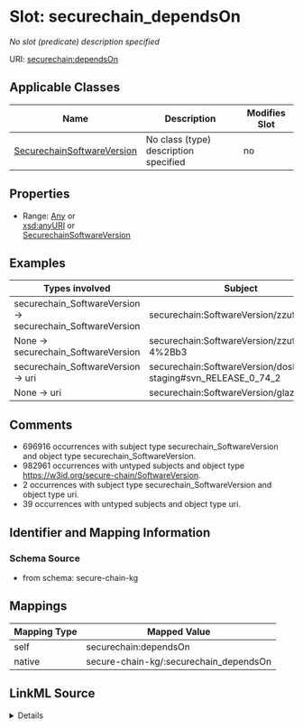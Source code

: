 

# Slot: securechain_dependsOn


_No slot (predicate) description specified_





URI: [securechain:dependsOn](https://w3id.org/secure-chain/dependsOn)



<!-- no inheritance hierarchy -->





## Applicable Classes

| Name | Description | Modifies Slot |
| --- | --- | --- |
| [SecurechainSoftwareVersion](../classes/SecurechainSoftwareVersion.md) | No class (type) description specified |  no  |







## Properties

* Range: [Any](../classes/Any.md)&nbsp;or&nbsp;<br />[xsd:anyURI](xsd:anyURI)&nbsp;or&nbsp;<br />[SecurechainSoftwareVersion](../classes/SecurechainSoftwareVersion.md)






## Examples

| Types involved | Subject | Predicate | Object |
| --- | --- | --- | --- |
| securechain_SoftwareVersion → securechain_SoftwareVersion | securechain:SoftwareVersion/zzuf#0.15-4 | securechain:dependsOn | securechain:SoftwareVersion/libc6#%3E%3E+2.39%26%3C%3C+2.40 |
| None → securechain_SoftwareVersion | securechain:SoftwareVersion/zzuf#0.15-4%2Bb3 | securechain:dependsOn | securechain:SoftwareVersion/libc6#%3E%3E+2.39%26%3C%3C+2.40 |
| securechain_SoftwareVersion → uri | securechain:SoftwareVersion/dosbox-staging#svn_RELEASE_0_74_2 | securechain:dependsOn | securechain:SoftwareVersion/dosbox#0.74-2 |
| None → uri | securechain:SoftwareVersion/glaze#v0.0.1 | securechain:dependsOn | securechain:SoftwareVersion/fast_float#v3.4.0 |


## Comments

* 696916 occurrences with subject type securechain_SoftwareVersion and object type securechain_SoftwareVersion.
* 982961 occurrences with untyped subjects and object type https://w3id.org/secure-chain/SoftwareVersion.
* 2 occurrences with subject type securechain_SoftwareVersion and object type uri.
* 39 occurrences with untyped subjects and object type uri.

## Identifier and Mapping Information







### Schema Source


* from schema: secure-chain-kg




## Mappings

| Mapping Type | Mapped Value |
| ---  | ---  |
| self | securechain:dependsOn |
| native | secure-chain-kg/:securechain_dependsOn |




## LinkML Source

<details>
```yaml
name: securechain_dependsOn
description: No slot (predicate) description specified
comments:
- 696916 occurrences with subject type securechain_SoftwareVersion and object type
  securechain_SoftwareVersion.
- 982961 occurrences with untyped subjects and object type https://w3id.org/secure-chain/SoftwareVersion.
- 2 occurrences with subject type securechain_SoftwareVersion and object type uri.
- 39 occurrences with untyped subjects and object type uri.
examples:
- description: securechain_SoftwareVersion → securechain_SoftwareVersion
  object:
    example_object: securechain:SoftwareVersion/libc6#%3E%3E+2.39%26%3C%3C+2.40
    example_object_type: securechain_SoftwareVersion
    example_predicate: securechain:dependsOn
    example_subject: securechain:SoftwareVersion/zzuf#0.15-4
    example_subject_type: securechain_SoftwareVersion
- description: None → securechain_SoftwareVersion
  object:
    example_object: securechain:SoftwareVersion/libc6#%3E%3E+2.39%26%3C%3C+2.40
    example_object_type: securechain_SoftwareVersion
    example_predicate: securechain:dependsOn
    example_subject: securechain:SoftwareVersion/zzuf#0.15-4%2Bb3
    example_subject_type: None
- description: securechain_SoftwareVersion → uri
  object:
    example_object: securechain:SoftwareVersion/dosbox#0.74-2
    example_object_type: uri
    example_predicate: securechain:dependsOn
    example_subject: securechain:SoftwareVersion/dosbox-staging#svn_RELEASE_0_74_2
    example_subject_type: securechain_SoftwareVersion
- description: None → uri
  object:
    example_object: securechain:SoftwareVersion/fast_float#v3.4.0
    example_object_type: uri
    example_predicate: securechain:dependsOn
    example_subject: securechain:SoftwareVersion/glaze#v0.0.1
    example_subject_type: None
from_schema: secure-chain-kg
rank: 1000
slot_uri: securechain:dependsOn
alias: securechain_dependsOn
domain_of:
- securechain_SoftwareVersion
range: Any
any_of:
- range: uri
- range: securechain_SoftwareVersion

```
</details>